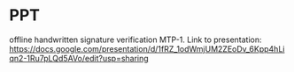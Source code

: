# PPT
offline handwritten signature verification MTP-1. 
Link to presentation: https://docs.google.com/presentation/d/1fRZ_1odWmjUM2ZEoDv_6Kpp4hLiqn2-1Ru7pLQd5AVo/edit?usp=sharing
